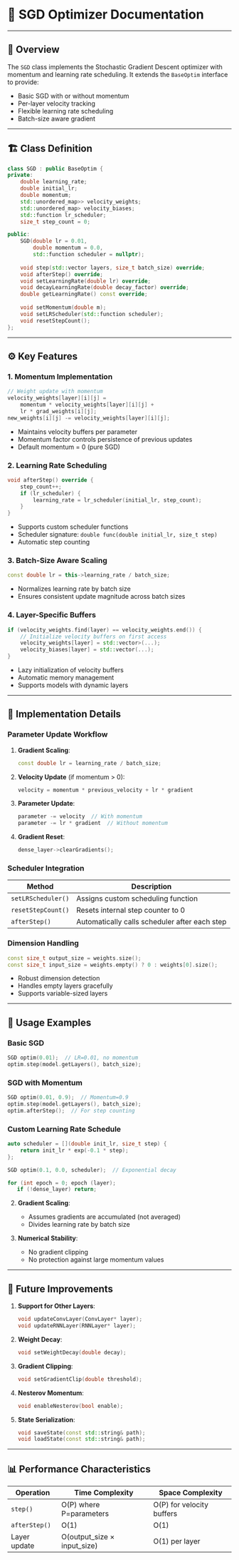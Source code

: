 # 🚀 SGD Optimizer Documentation

---

## 📝 Overview
The `SGD` class implements the Stochastic Gradient Descent optimizer with momentum and learning rate scheduling. It extends the `BaseOptim` interface to provide:
- Basic SGD with or without momentum
- Per-layer velocity tracking
- Flexible learning rate scheduling
- Batch-size aware gradient 

---

## 🏗️ Class Definition
```cpp
class SGD : public BaseOptim {
private:
    double learning_rate;
    double initial_lr;
    double momentum;
    std::unordered_map>> velocity_weights;
    std::unordered_map> velocity_biases;
    std::function lr_scheduler;
    size_t step_count = 0;

public:
    SGD(double lr = 0.01, 
        double momentum = 0.0,
        std::function scheduler = nullptr);
    
    void step(std::vector layers, size_t batch_size) override;
    void afterStep() override;
    void setLearningRate(double lr) override;
    void decayLearningRate(double decay_factor) override;
    double getLearningRate() const override;
    
    void setMomentum(double m);
    void setLRScheduler(std::function scheduler);
    void resetStepCount();
};
```

---

## ⚙️ Key Features

### 1. **Momentum Implementation**
```cpp
// Weight update with momentum
velocity_weights[layer][i][j] = 
    momentum * velocity_weights[layer][i][j] + 
    lr * grad_weights[i][j];
new_weights[i][j] -= velocity_weights[layer][i][j];
```
- Maintains velocity buffers per parameter
- Momentum factor controls persistence of previous updates
- Default momentum = 0 (pure SGD)

### 2. **Learning Rate Scheduling**
```cpp
void afterStep() override {
    step_count++;
    if (lr_scheduler) {
        learning_rate = lr_scheduler(initial_lr, step_count);
    }
}
```
- Supports custom scheduler functions
- Scheduler signature: `double func(double initial_lr, size_t step)`
- Automatic step counting

### 3. **Batch-Size Aware Scaling**
```cpp
const double lr = this->learning_rate / batch_size;
```
- Normalizes learning rate by batch size
- Ensures consistent update magnitude across batch sizes

### 4. **Layer-Specific Buffers**
```cpp
if (velocity_weights.find(layer) == velocity_weights.end()) {
    // Initialize velocity buffers on first access
    velocity_weights[layer] = std::vector>(...);
    velocity_biases[layer] = std::vector(...);
}
```
- Lazy initialization of velocity buffers
- Automatic memory management
- Supports models with dynamic layers

---

## 🔧 Implementation Details

### Parameter Update Workflow
1. **Gradient Scaling**:
   ```cpp
   const double lr = learning_rate / batch_size;
   ```
2. **Velocity Update** (if momentum > 0):
   ```cpp
   velocity = momentum * previous_velocity + lr * gradient
   ```
3. **Parameter Update**:
   ```cpp
   parameter -= velocity  // With momentum
   parameter -= lr * gradient  // Without momentum
   ```
4. **Gradient Reset**:
   ```cpp
   dense_layer->clearGradients();
   ```

### Scheduler Integration
| Method | Description |
|--------|-------------|
| `setLRScheduler()` | Assigns custom scheduling function |
| `resetStepCount()` | Resets internal step counter to 0 |
| `afterStep()` | Automatically calls scheduler after each step |

### Dimension Handling
```cpp
const size_t output_size = weights.size();
const size_t input_size = weights.empty() ? 0 : weights[0].size();
```
- Robust dimension detection
- Handles empty layers gracefully
- Supports variable-sized layers

---

## 🚀 Usage Examples

### Basic SGD
```cpp
SGD optim(0.01);  // LR=0.01, no momentum
optim.step(model.getLayers(), batch_size);
```

### SGD with Momentum
```cpp
SGD optim(0.01, 0.9);  // Momentum=0.9
optim.step(model.getLayers(), batch_size);
optim.afterStep();  // For step counting
```

### Custom Learning Rate Schedule
```cpp
auto scheduler = [](double init_lr, size_t step) {
    return init_lr * exp(-0.1 * step);
};

SGD optim(0.1, 0.0, scheduler);  // Exponential decay

for (int epoch = 0; epoch (layer);
   if (!dense_layer) return;
   ```

2. **Gradient Scaling**:
   - Assumes gradients are accumulated (not averaged)
   - Divides learning rate by batch size

3. **Numerical Stability**:
   - No gradient clipping
   - No protection against large momentum values

---

## 🚧 Future Improvements

1. **Support for Other Layers**:
   ```cpp
   void updateConvLayer(ConvLayer* layer);
   void updateRNNLayer(RNNLayer* layer);
   ```

2. **Weight Decay**:
   ```cpp
   void setWeightDecay(double decay);
   ```

3. **Gradient Clipping**:
   ```cpp
   void setGradientClip(double threshold);
   ```

4. **Nesterov Momentum**:
   ```cpp
   void enableNesterov(bool enable);
   ```

5. **State Serialization**:
   ```cpp
   void saveState(const std::string& path);
   void loadState(const std::string& path);
   ```

---

## 📊 Performance Characteristics

| Operation | Time Complexity | Space Complexity |
|-----------|-----------------|------------------|
| `step()` | O(P) where P=parameters | O(P) for velocity buffers |
| `afterStep()` | O(1) | O(1) |
| Layer update | O(output_size × input_size) | O(1) per layer |
